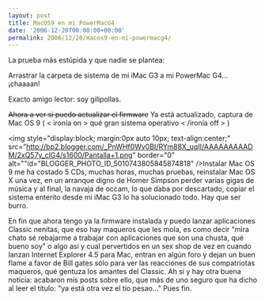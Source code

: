 ```yaml
---
layout: post
title: MacOS9 en mi PowerMacG4
date: '2006-12-20T00:00:00+00:00'
permalink: 2006/12/20/macos9-en-mi-powermacg4/
---
```

La prueba más estúpida y que nadie se plantea:

Arrastrar la carpeta de sistema de mi iMac G3 a mi PowerMac G4... ¡chaaaan!

Exacto amigo lector: soy gilipollas.

<s>Ahora a ver si puedo actualizar el firmware</s> Ya está actualizado, captura de Mac OS 9 ( < ironía on > qué gran sistema operativo < /ironía off > )

<img style="display:block; margin:0px auto 10px; text-align:center;" src="http://bp2.blogger.com/_PnWHf0Wv0BI/RYm88X_uqII/AAAAAAAAADM/2xQ57y_clG4/s1600/Pantalla+1.png" border="0" alt=""id="BLOGGER_PHOTO_ID_5010743805845874818" />Instalar Mac OS 9 me ha costado 5 CDs, muchas horas, muchas pruebas, reinstalar Mac OS X una vez, en un arranque digno de Homer Simpson perder varias gigas de música y al final, la navaja de occam, lo que daba por descartado, copiar el sistema enterito desde mi iMac G3 lo ha solucionado todo. Hay que ser burro. 

En fin que ahora tengo ya la firmware instalada y puedo lanzar aplicaciones Classic nenitas, que eso hay maqueros que les mola, es como decir "mira chato sé rebajarme a trabajar con aplicaciones que son una chusta, qué bueno soy" o algo así y cual pervertidos en un sex shop de vez en cuando lanzan Internet Explorer 4.5 para Mac, entran en algún foro y dejan un buen flame a favor de Bill gates sólo para ver las reacciones de sus compatriotas maqueros, qué gentuza los amantes del Classic. Ah sí y hay otra buena noticia: acabaron mis posts sobre ello, que más de uno seguro que ha dicho al leer el título: "ya está otra vez el tío pesao..." Pues fin.
